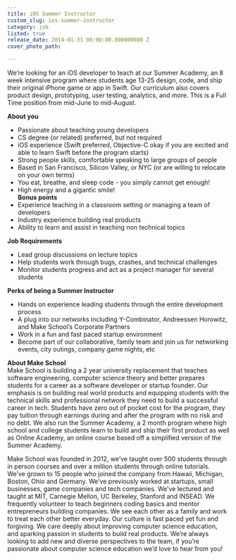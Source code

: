 ```yaml
---
title: iOS Summer Instructor
custom_slug: ios-summer-instructor
category: job
listed: true
release_date: 2014-01-31 00:00:00.000000000 Z
cover_photo_path: 

---
```

We’re looking for an iOS developer to teach at our Summer Academy, an 8 week intensive program where students age 13-25 design, code, and ship their original iPhone game or app in Swift. Our curriculum also covers product design, prototyping, user testing, analytics, and more. This is a Full Time position from mid-June to mid-August. 

<b>About you</b><br>
- Passionate about teaching young developers<br>
- CS degree (or related) preferred, but not required<br>
- iOS experience (Swift preferred, Objective-C okay if you are excited and able to learn Swift before the program starts)<br>
- Strong people skills, comfortable speaking to large groups of people<br>
- Based in San Francisco, Silicon Valley, or NYC (or are willing to relocate on your own terms)<br>
- You eat, breathe, and sleep code - you simply cannot get enough!<br>
- High energy and a gigantic smile!<br>
<b>Bonus points</b> <br>
- Experience teaching in a classroom setting or managing a team of developers<br>
- Industry experience building real products<br>
- Ability to learn and assist in teaching non technical topics<br>

<b>Job Requirements</b><br>
- Lead group discussions on lecture topics<br>
- Help students work through bugs, crashes, and technical challenges<br>
- Monitor students progress and act as a project manager for several students<br>

<b>Perks of being a Summer Instructor</b><br>
- Hands on experience leading students through the entire development process<br>
- A plug into our networks including Y-Combinator, Andreessen Horowitz, and Make School’s Corporate Partners<br>
- Work in a fun and fast paced startup environment<br>
- Become part of our collaborative, family team and join us for networking events, city outings, company game nights, etc<br>

<b>About Make School</b><br>
Make School is building a 2 year university replacement that teaches software engineering, computer science theory and better prepares students for a career as a software developer or startup founder. Our emphasis is on building real world products and equipping students with the technical skills and professional network they need to build a successful career in tech. Students have zero out of pocket cost for the program, they pay tuition through earnings during and after the program with no risk and no debt. We also run the Summer Academy, a 2 month program where high school and college students learn to build and ship their first product as well as Online Academy, an online course based off a simplified version of the Summer Academy.

Make School was founded in 2012, we’ve taught over 500 students through in person courses and over a million students through online tutorials. We’ve grown to 15 people who joined the company from Hawaii, Michigan, Boston, Ohio and Germany. We’ve previously worked at startups, small businesses, game companies and tech companies. We’ve lectured and taught at MIT, Carnegie Mellon, UC Berkeley, Stanford and INSEAD. We frequently volunteer to teach beginners coding basics and mentor entrepreneurs building companies. We see each other as a family and work to treat each other better everyday. Our culture is fast paced yet fun and forgiving. We care deeply about improving computer science education, and sparking passion in students to build real products. We’re always looking to add new and diverse perspectives to the team, if you’re passionate about computer science education we’d love to hear from you!